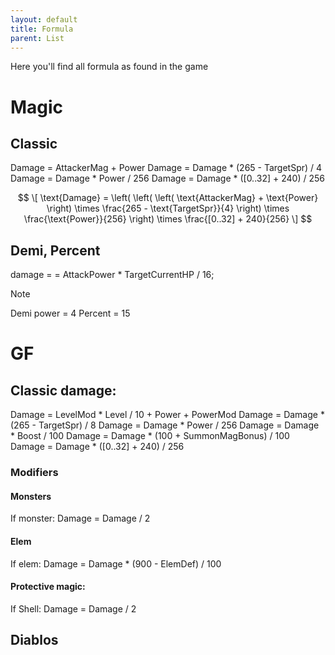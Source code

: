 ```yaml
---
layout: default
title: Formula
parent: List
---
```


Here you'll find all formula as found in the game

# Magic

## Classic

Damage = AttackerMag + Power
Damage = Damage * (265 - TargetSpr) / 4
Damage = Damage * Power / 256
Damage = Damage * ([0..32] + 240) / 256 

$$
\[
\text{Damage} = \left( \left( \left( \text{AttackerMag} + \text{Power} \right) \times \frac{265 - \text{TargetSpr}}{4} \right) \times \frac{\text{Power}}{256} \right) \times \frac{[0..32] + 240}{256}
\]
$$

## Demi, Percent

damage =  = AttackPower * TargetCurrentHP / 16;

>[!NOTE]
>Demi power = 4
>Percent = 15

# GF

## Classic damage:

Damage = LevelMod * Level / 10 + Power + PowerMod
Damage = Damage * (265 - TargetSpr) / 8
Damage = Damage * Power / 256
Damage = Damage * Boost / 100
Damage = Damage * (100 + SummonMagBonus) / 100
Damage = Damage * ([0..32] + 240) / 256 

### Modifiers

#### Monsters
If monster: 
Damage = Damage / 2

#### Elem
If elem:
Damage = Damage * (900 - ElemDef) / 100

#### Protective magic:
If Shell:
Damage = Damage / 2

## Diablos





